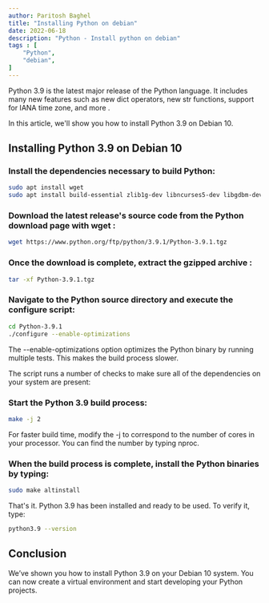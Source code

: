 ```yaml
---
author: Paritosh Baghel
title: "Installing Python on debian"
date: 2022-06-18
description: "Python - Install python on debian"
tags : [
    "Python",
    "debian",
]
---
```


Python 3.9 is the latest major release of the Python language. It includes many new features such as new dict operators, new str functions, support for IANA time zone, and more .

In this article, we'll show you how to install Python 3.9 on Debian 10.

## Installing Python 3.9 on Debian 10

### Install the dependencies necessary to build Python:

```bash
sudo apt install wget
sudo apt install build-essential zlib1g-dev libncurses5-dev libgdbm-dev libnss3-dev libssl-dev libsqlite3-dev libreadline-dev libffi-dev curl libbz2-dev
```

### Download the latest release's source code from the Python download page with wget :

```bash
wget https://www.python.org/ftp/python/3.9.1/Python-3.9.1.tgz
```

### Once the download is complete, extract the gzipped archive :
```bash
tar -xf Python-3.9.1.tgz
```

### Navigate to the Python source directory and execute the configure script:
```bash
cd Python-3.9.1
./configure --enable-optimizations
```

The --enable-optimizations option optimizes the Python binary by running multiple tests. This makes the build process slower.

The script runs a number of checks to make sure all of the dependencies on your system are present:

### Start the Python 3.9 build process:
```bash
make -j 2
```
For faster build time, modify the -j to correspond to the number of cores in your processor. You can find the number by typing nproc.

### When the build process is complete, install the Python binaries by typing:
```bash
sudo make altinstall
```

That's it. Python 3.9 has been installed and ready to be used. To verify it, type:

```bash
python3.9 --version
```

## Conclusion 
We’ve shown you how to install Python 3.9 on your Debian 10 system. You can now create a virtual environment and start developing your Python projects.
